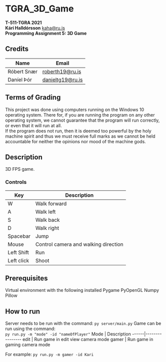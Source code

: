 # TGRA_3D_Game
**T-511-TGRA 2021**  
**Kári Halldórsson** kaha@ru.is  
**Programming Assignment 5: 3D Game**

## Credits
Name        | Email
------------|------------------
Róbert Snær | roberth19@ru.is  
Daníel Þór  | danieltg19@ru.is

## Terms of Grading
This project was done using computers running on the
Windows 10 operating system. There for, if you are running the program on
any other operating system, we cannot guarantee that the program will
run correctly, or even that it will run at all.  
If the program does not run, then it is deemed too powerful by the 
holy machine spirit and thus we must receive full marks as we cannot be
held accountable for neither the opinions nor mood of the machine gods.

## Description
3D FPS game.

### Controls
Key        | Description
-----------|---------------------------------------
W          | Walk forward
A          | Walk left
S          | Walk back
D          | Walk right
Spacebar   | Jump
Mouse      | Control camera and walking direction
Left Shift | Run
Left click | Shoot

## Prerequisites
Virtual environment with the following installed
Pygame 
PyOpenGL
Numpy
Pillow

## How to run
Server needs to be run with the command:
`py server/main.py`
Game can be run using the command:  
`py run.py -m "mode" -id "nameOfPlayer"`
Mode  | Description
------|----------------
edit  | Run game in edit view camera mode
gamer | Run game in gaming camera mode

For example:
`py run.py -m gamer -id Kari`